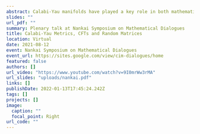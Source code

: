 ```yaml
---
abstract: Calabi-Yau manifolds have played a key role in both mathematics and physics, and are particularly important for deriving realistic models of particle physics from string theory. Unfortunately, very little is known about the explicit metrics on these spaces, leaving us unable, for example, to compute particle masses or couplings in these models. I will review recent progress in this direction on using numerical approximations to compute the spectrum of the $(p,q)$-form Laplacian on these spaces. I will finish with an example of what one can do with this new "data", giving an interesting link between Calabi-Yau metrics and random matrix theory.
slides: ""
url_pdf: ""
summary: Plenary talk at Nankai Symposium on Mathematical Dialogues
title: Calabi-Yau Metrics, CFTs and Random Matrices
location: Virtual
date: 2021-08-12
event: Nankai Symposium on Mathematical Dialogues
event_url: https://sites.google.com/view/cim-dialogues/home
featured: false
authors: []
url_video: "https://www.youtube.com/watch?v=9I0mrWw3rMA"
url_slides: "uploads/nankai.pdf"
links: []
publishDate: 2022-01-13T17:45:24.242Z
tags: []
projects: []
image:
  caption: ""
  focal_point: Right
url_code: ""
---
```


